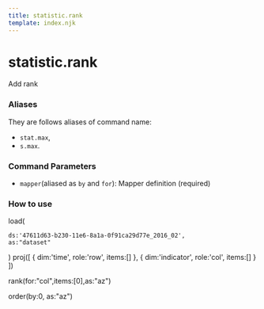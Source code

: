 ```yaml
---
title: statistic.rank
template: index.njk
---
```

# statistic.rank
Add rank


### Aliases
They are follows aliases of command name: 
+ ```stat.max```,  
+ ```s.max```.


### Command Parameters

+ ```mapper```(aliased as ```by``` and ```for```): Mapper definition (required)

### How to use

load(

    ds:'47611d63-b230-11e6-8a1a-0f91ca29d77e_2016_02',
    as:"dataset"
)
proj([
  { dim:'time', role:'row', items:[] },
  { dim:'indicator', role:'col', items:[] }
])

rank(for:"col",items:[0],as:"az")

order(by:0, as:"az")
